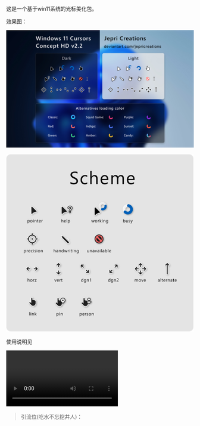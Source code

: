 <!-- Date: 2025-05-05-->

这是一个基于win11系统的光标美化包。

效果图：

![效果图1](./Preview.jpg)

![效果图2](./Scheme.png)

使用说明见

![视频](./How%20to%20install.mp4)

> 引流位(吃水不忘挖井人)：[](https://www.deviantart.com/jepricreations)
